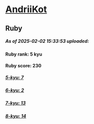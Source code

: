 # [AndriiKot](https://www.codewars.com/users/AndriiKot) 
## Ruby

##### As of 2025-02-02 15:33:53 uploaded:

#### Ruby rank: 5 kyu

#### Ruby score: 230

##### [5-kyu: 7](https://github.com/AndriiKot/Ruby__CodeWars/tree/main/kyu-5)

##### [6-kyu: 2](https://github.com/AndriiKot/Ruby__CodeWars/tree/main/kyu-6)

##### [7-kyu: 13](https://github.com/AndriiKot/Ruby__CodeWars/tree/main/kyu-7)

##### [8-kyu: 14](https://github.com/AndriiKot/Ruby__CodeWars/tree/main/kyu-8)

